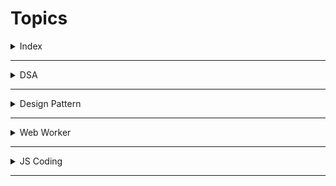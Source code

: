 # Topics

<details>
<summary>Index</summary>

## Index
1. DSA
2. Design Patterns
3. Web Worker
4. JS Coding
</details>

---

<details>
<summary>DSA</summary>

## DSA
1. Arrays
2. Stack
3. Queue
4. Linked List
</details>

---

<details>
<summary>Design Pattern</summary>

## Design Pattern
1. Singleton
2. Factory
3. Abstract Pattern
</details>

---

<details>
<summary>Web Worker</summary>

## Web Worker
</details>

---

<details>
<summary>JS Coding</summary>

## JS Coding
</details>

---